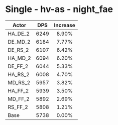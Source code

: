 # Single - hv-as - night_fae
| Actor | DPS | Increase |
|---|:---:|:---:|
|HA_DE_2|6249|8.90%|
|DE_MD_2|6184|7.77%|
|DE_RS_2|6107|6.42%|
|HA_MD_2|6094|6.20%|
|DE_FF_2|6044|5.33%|
|HA_RS_2|6008|4.70%|
|MD_RS_2|5957|3.82%|
|HA_FF_2|5939|3.50%|
|MD_FF_2|5892|2.69%|
|RS_FF_2|5808|1.21%|
|Base|5738|0.00%|
